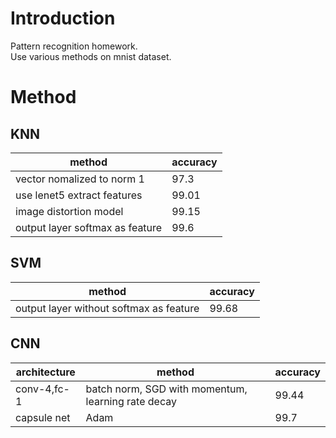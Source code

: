 # Introduction
Pattern recognition homework.  
Use various methods on mnist dataset.
# Method
## KNN
|method | accuracy|
|---- | ----|
|vector nomalized to norm 1 | 97.3 |
|use lenet5 extract features| 99.01 |
|image distortion model|  99.15 |
|output layer softmax as feature| 99.6 |

## SVM
|method | accuracy |
| --- | --- |
|output layer without softmax as feature| 99.68|

## CNN
|architecture | method | accuracy |
|----|----|----|
|conv-4,fc-1|batch norm, SGD with momentum, learning rate decay | 99.44|
|capsule net| Adam |99.7 |
